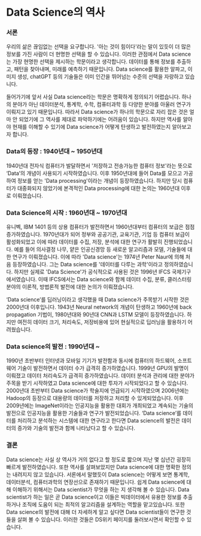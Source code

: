 # Data Science의 역사

### 서론

우리의 삶은 끊임없는 선택을 요구합니다. '아는 것이 힘이다'라는 말이 있듯이 더 많은 정보를 가진 사람이 더 현명한 선택을 할 수 있습니다. 이러한 관점에서 Data science는 가장 현명한 선택을 제시하는 학문이라고 생각합니다. 데이터를 통해 정보를 추출하고, 패턴을 찾아내며, 미래를 예측하기 때문입니다. Data science를 활용한 알파고, 이미지 생성, chatGPT 등의 기술들은 이미 인간을 뛰어넘는 수준의 선택을 자랑하고 있습니다.

들어가기에 앞서 사실 Data science라는 학문은 명확하게 정의되기 어렵습니다. 하나의 분야가 아닌 데이터분석, 통계학, 수학, 컴퓨터과학 등 다양한 분야를 아울러 연구가 이뤄지고 있기 때문입니다. 따라서 Data science가 하나의 학문으로 자리 잡은 것은 얼마 안 되었기에 그 역사를 제대로 파악하기에는 어려움이 있습니다. 하지만 역사를 알아야 현재를 이해할 수 있기에 Data science가 어떻게 탄생하고 발전하였는지 알아보고자 합니다.

### **Data의 등장 : 1940년대 \~ 1950년대**

1940년대 전자식 컴퓨터가 발달하면서 '저장하고 전송가능한 컴퓨터 정보'라는 뜻으로 ‘Data’의 개념이 사용되기 시작하였습니다. 이후 1950년대에 들어 Data를 모으고 가공하여 정보를 얻는 'Data processing'이라는 개념이 등장하였습니다. 하지만 당시 컴퓨터가 대중화되지 않았기에 본격적인 Data processing에 대한 논의는 1960년대 이후로 이뤄졌습니다.

### **Data Science의 시작 : 1960년대 \~ 1970년대**

유니벡, IBM 1401 등의 상용 컴퓨터가 발전하면서 1960년대부터 컴퓨터의 보급은 점점 증가하였습니다. 1970년대가 되어 정부와 공공기관, 교육기관, 기업 등 컴퓨터 보급이 활성화되었고 이에 따라 데이터를 수집, 저장, 분석에 대한 연구가 활발히 진행되었습니다. 예를 들어 의사결정 나무, 얕은 인공신경망 등 새로운 알고리즘과 모델, 기술들에 대한 연구가 이뤄졌습니다. 이에 따라 'Data science'는 1974년 Peter Naur에 의해 처음 등장하였습니다. 그는 Data science를 '데이터를 다루는 과학'이라고 정의하였습니다. 하지만 실제로 'Data Science'가 공식적으로 사용된 것은 1996년 IFCS 국제기구에서였습니다. 이때 IFCS에서는 Data science와 함께 데이터 수집, 분류, 클러스터링 분야의 이론적, 방법론적 발전에 대한 논의가 이뤄졌습니다.

‘Data science’를 딥러닝이라고 생각했을 때 Data science가 주목받기 시작한 것은 2000년대 이후입니다. 1943년 Neural network의 개념이 탄생하고 1960년에 back propagation 기법이, 1980년대와 90년대 CNN과 LSTM 모델이 등장하였습니다. 하지만 여전히 데이터 크기, 처리속도, 저장비용에 있어 현실적으로 딥러닝을 활용하기 어려웠습니다.

### **Data science의 발전 : 1990년대 \~**

1990년 초반부터 인터넷과 모바일 기기가 발전함과 동시에 컴퓨터의 하드웨어, 소프트웨어 기술이 발전하면서 데이터 수가 급격히 증가하였습니다. 1999년 GPU의 발명이 이뤄졌고 데이터 처리속도가 급격히 증가하였습니다. 데이터 분석과 관리에 대한 분야가 주목을 받기 시작하였고 Data science에 대한 투자가 시작되었다고 할 수 있습니다. 2000년대 초반부터 Data science가 학술지에 언급되기 시작하였으며 2006년에는 Hadoop의 등장으로 대용량의 데이터를 저장하고 처리할 수 있게되었습니다. 이후 2009년에는 ImageNet이라는 인공지능을 활용한 대회가 개최되었고 계속되는 기술의 발전으로 인공지능을 활용한 기술들과 연구가 발전되었습니다. ‘Data science’를 데이터를 처리하고 분석하는 시스템에 대한 연구라고 한다면 Data science의 발전은 데이터의 증가와 기술의 발전과 함께 나타났다고 할 수 있습니다.

### 결론

Data science는 사실 상 역사가 거의 없다고 할 정도로 짧으며 지난 몇 십년간 굉장히 빠르게 발전하였습니다. 또한 역사를 살펴보았지만 Data science에 대한 명확한 정의는 내려지지 않고 있습니다. 서론에서 말했듯이 Data science는 어떻게 보면 통계학, 데이터분석, 컴퓨터과학의 연장선으로 존재하기 때문입니다. 쉽게 Data science에 대해 이해하기 위해서는 Data scientist가 무엇을 하는 지 생각해 볼 수 있습니다. Data scientist가 하는 일은 곧 Data science이고 이들은 빅데이터에서 유용한 정보를 추출하거나 조직에 도움이 되는 최적의 알고리즘을 설계하는 역할을 맡고있습니다. 또한 Data science의 발전에 대해 더 자세하게 알고 싶다면 Data scientist들이 연구한 것들을 살펴 볼 수 있습니다. 이러한 것들은 DS위키 페이지를 둘러보시면서 확인할 수 있습니다.
